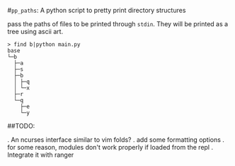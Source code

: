 #`pp_paths`: A python script to pretty print directory structures

pass the paths of files to be printed through `stdin`. They will be printed as a tree using ascii art.

    > find b|python main.py
    base
    └─b
      ├─a
      ├─s
      ├─b
      │ ├─q
      │ └─x
      ├─r
      └─q
        ├─e
        └─y
        
        
##TODO:

. An ncurses interface similar to vim folds?
. add some formatting options
. for some reason, modules don't work properly if loaded from the repl . Integrate it with ranger